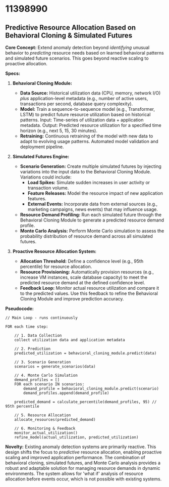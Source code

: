 # 11398990

## Predictive Resource Allocation Based on Behavioral Cloning & Simulated Futures

**Core Concept:** Extend anomaly detection beyond *identifying* unusual behavior to *predicting* resource needs based on learned behavioral patterns and simulated future scenarios. This goes beyond reactive scaling to proactive allocation.

**Specs:**

1.  **Behavioral Cloning Module:**
    *   **Data Source:** Historical utilization data (CPU, memory, network I/O) *plus* application-level metadata (e.g., number of active users, transactions per second, database query complexity).
    *   **Model:** Train a sequence-to-sequence model (e.g., Transformer, LSTM) to predict future resource utilization based on historical patterns.  Input: Time-series of utilization data + application metadata. Output: Predicted resource utilization for a specified time horizon (e.g., next 5, 15, 30 minutes).
    *   **Retraining:** Continuous retraining of the model with new data to adapt to evolving usage patterns.  Automated model validation and deployment pipeline.

2.  **Simulated Futures Engine:**
    *   **Scenario Generation:**  Create multiple simulated futures by injecting variations into the input data to the Behavioral Cloning Module.  Variations could include:
        *   **Load Spikes:** Simulate sudden increases in user activity or transaction volume.
        *   **Feature Releases:**  Model the resource impact of new application features.
        *   **External Events:** Incorporate data from external sources (e.g., marketing campaigns, news events) that may influence usage.
    *   **Resource Demand Profiling:** Run each simulated future through the Behavioral Cloning Module to generate a predicted resource demand profile.
    *   **Monte Carlo Analysis:**  Perform Monte Carlo simulation to assess the probability distribution of resource demand across all simulated futures.

3.  **Proactive Resource Allocation System:**
    *   **Allocation Threshold:**  Define a confidence level (e.g., 95th percentile) for resource allocation.
    *   **Resource Provisioning:**  Automatically provision resources (e.g., increase VM instances, scale database capacity) to meet the predicted resource demand at the defined confidence level.
    *   **Feedback Loop:** Monitor actual resource utilization and compare it to the predicted values. Use this feedback to refine the Behavioral Cloning Module and improve prediction accuracy.

**Pseudocode:**

```
// Main Loop - runs continuously

FOR each time step:

    // 1. Data Collection
    collect utilization data and application metadata

    // 2. Prediction
    predicted_utilization = behavioral_cloning_module.predict(data)

    // 3. Scenario Generation
    scenarios = generate_scenarios(data)

    // 4. Monte Carlo Simulation
    demand_profiles = []
    FOR each scenario IN scenarios:
        demand_profile = behavioral_cloning_module.predict(scenario)
        demand_profiles.append(demand_profile)

    predicted_demand = calculate_percentile(demand_profiles, 95) // 95th percentile

    // 5. Resource Allocation
    allocate_resources(predicted_demand)

    // 6. Monitoring & Feedback
    monitor_actual_utilization()
    refine_model(actual_utilization, predicted_utilization)
```

**Novelty:** Existing anomaly detection systems are primarily reactive. This design shifts the focus to *predictive* resource allocation, enabling proactive scaling and improved application performance. The combination of behavioral cloning, simulated futures, and Monte Carlo analysis provides a robust and adaptable solution for managing resource demands in dynamic environments.  The system allows for 'what if' analysis of resource allocation before events occur, which is not possible with existing systems.